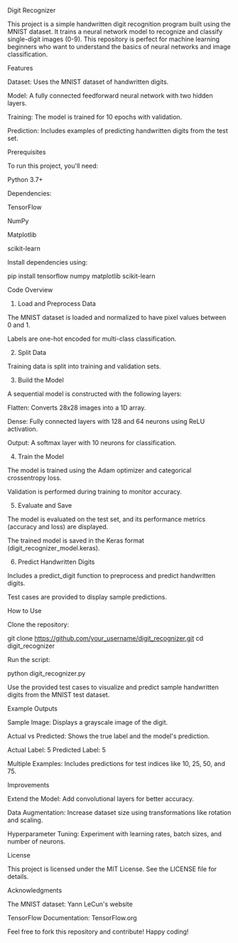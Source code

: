 Digit Recognizer

This project is a simple handwritten digit recognition program built using the MNIST dataset. It trains a neural network model to recognize and classify single-digit images (0-9). This repository is perfect for machine learning beginners who want to understand the basics of neural networks and image classification.

Features

Dataset: Uses the MNIST dataset of handwritten digits.

Model: A fully connected feedforward neural network with two hidden layers.

Training: The model is trained for 10 epochs with validation.

Prediction: Includes examples of predicting handwritten digits from the test set.

Prerequisites

To run this project, you'll need:

Python 3.7+

Dependencies:

TensorFlow

NumPy

Matplotlib

scikit-learn

Install dependencies using:

pip install tensorflow numpy matplotlib scikit-learn

Code Overview

1. Load and Preprocess Data

The MNIST dataset is loaded and normalized to have pixel values between 0 and 1.

Labels are one-hot encoded for multi-class classification.

2. Split Data

Training data is split into training and validation sets.

3. Build the Model

A sequential model is constructed with the following layers:

Flatten: Converts 28x28 images into a 1D array.

Dense: Fully connected layers with 128 and 64 neurons using ReLU activation.

Output: A softmax layer with 10 neurons for classification.

4. Train the Model

The model is trained using the Adam optimizer and categorical crossentropy loss.

Validation is performed during training to monitor accuracy.

5. Evaluate and Save

The model is evaluated on the test set, and its performance metrics (accuracy and loss) are displayed.

The trained model is saved in the Keras format (digit_recognizer_model.keras).

6. Predict Handwritten Digits

Includes a predict_digit function to preprocess and predict handwritten digits.

Test cases are provided to display sample predictions.

How to Use

Clone the repository:

git clone https://github.com/your_username/digit_recognizer.git
cd digit_recognizer

Run the script:

python digit_recognizer.py

Use the provided test cases to visualize and predict sample handwritten digits from the MNIST test dataset.

Example Outputs

Sample Image:
Displays a grayscale image of the digit.

Actual vs Predicted:
Shows the true label and the model's prediction.

Actual Label: 5
Predicted Label: 5

Multiple Examples:
Includes predictions for test indices like 10, 25, 50, and 75.

Improvements

Extend the Model: Add convolutional layers for better accuracy.

Data Augmentation: Increase dataset size using transformations like rotation and scaling.

Hyperparameter Tuning: Experiment with learning rates, batch sizes, and number of neurons.

License

This project is licensed under the MIT License. See the LICENSE file for details.

Acknowledgments

The MNIST dataset: Yann LeCun's website

TensorFlow Documentation: TensorFlow.org

Feel free to fork this repository and contribute! Happy coding!

